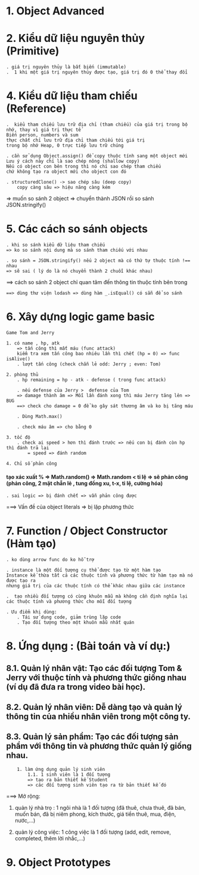 # 1. Object Advanced

# 2. Kiểu dữ liệu nguyên thủy (Primitive)

    . giá trị nguyên thủy là bất biến (immutable)
    .  1 khi một giá trị nguyên thủy được tạo, giá trị đó 0 thể thay đổi

# 4. Kiểu dữ liệu tham chiếu (Reference)

    .  kiểu tham chiếu lưu trữ địa chỉ (tham chiếu) của giá trị trong bộ nhớ, thay vì giá trị thực tế
    Biến person, numbers và sum
    thực chất chỉ lưu trữ địa chỉ tham chiếu tới giá trị
    trong bộ nhớ Heap, 0 trực tiếp lưu trữ chúng

    . cần sử dụng Object.assign() để copy thuộc tính sang một object mới
    Lưu ý cách này chỉ là sao chép nông (shallow copy)
    Nếu có object con bên trong thì nó chỉ sao chép tham chiếu
    chứ không tạo ra object mới cho object con đó

    . structuredClone() -> sao chép sâu (deep copy)
        copy càng sâu => hiệu năng càng kém

=> muốn so sánh 2 object => chuyển thành JSON rồi so sánh
JSON.stringify()

# 5. Các cách so sánh objects

    . khi so sánh kiểu dữ liệu tham chiếu
    => ko so sánh nội dung mà so sánh tham chiếu với nhau

    . so sánh = JSON.stringify() nếu 2 object mà có thứ tự thuộc tính !== nhau
    => sẽ sai ( lý do là nó chuyển thành 2 chuỗi khác nhau)

==> cách so sánh 2 object chỉ quan tâm đến thông tin thuộc tính bên trong

    ==> dùng thư viện lodash => dùng hàm _.isEqual() có sẵn để so sánh

# 6. Xây dựng logic game basic

    Game Tom and Jerry

    1. có name , hp, atk
        => tấn công thì mất máu (func attack)
        kiểm tra xem tấn công bao nhiêu lần thì chết (hp = 0) => func isAlive()
        . lượt tấn công (check chẵn lẻ odd: Jerry ; even: Tom)

    2. phòng thủ
        . hp remaining = hp - atk - defense ( trong func attack)

        . nếu defense của Jerry >  defense của Tom
        => damage thành âm => Mỗi lần đánh xong thì máu Jerry tăng lên => BUG
        ==> check cho damage = 0 để ko gây sát thương âm và ko bị tăng máu

        . Dùng Math.max()

        . check máu âm => cho bằng 0

    3. tốc độ
        . check ai speed > hơn thì đánh trước => nếu con bị đánh còn hp thì đánh trả lại
            = speed => đánh random

    4. Chỉ số phản công

#### tạo xác xuất % => Math.random() => Math.random < tỉ lệ => sẽ phản công (phản công, 2 mặt chẵn lẻ , tung đồng xu, t-x, tỉ lệ, cường hóa)

    . sai logic => bị đánh chết => vẫn phản công được

===> Vấn đề của object literals => bị lặp phương thức

# 7. Function / Object Constructor (Hàm tạo)

    . ko dùng arrow func do ko hỗ trợ

    . instance là một đối tượng cụ thể được tạo từ một hàm tạo
    Instance kế thừa tất cả các thuộc tính và phương thức từ hàm tạo mà nó được tạo ra
    nhưng giá trị của các thuộc tính có thể khác nhau giữa các instance

    .  tạo nhiều đối tượng có cùng khuôn mẫu mà không cần định nghĩa lại các thuộc tính và phương thức cho mỗi đối tượng

    . Ưu điểm khi dùng:
        . Tái sử dụng code, giảm trùng lặp code
        . Tạo đối tượng theo một khuôn mẫu nhất quán

# 8. Ứng dụng : (Bài toán và ví dụ:)

## 8.1. Quản lý nhân vật: Tạo các đối tượng Tom & Jerry với thuộc tính và phương thức giống nhau (ví dụ đã đưa ra trong video bài học).

## 8.2. Quản lý nhân viên: Dễ dàng tạo và quản lý thông tin của nhiều nhân viên trong một công ty.

## 8.3. Quản lý sản phẩm: Tạo các đối tượng sản phẩm với thông tin và phương thức quản lý giống nhau.

        1. làm ứng dụng quản lý sinh viên
            1.1. 1 sinh viên là 1 đối tượng
            => tạo ra bản thiết kế Student
            => các đối tượng sinh viên tạo ra từ bản thiết kế đó

===> Mở rộng:

1. quản lý nhà trọ : 1 ngôi nhà là 1 đối tượng
   (đã thuê, chưa thuê, đã bán, muốn bán, đã bị niêm phong, kích thước, giá tiền thuê, mua, điện, nước,...)

2. quản lý công việc: 1 công việc là 1 đối tượng
   (add, edit, remove, completed, thêm lời nhắc,...)

# 9. Object Prototypes
